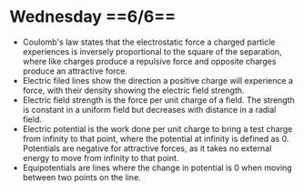 # Wednesday ==6/6==

- Coulomb's law states that the electrostatic force a charged particle experiences is inversely proportional to the square of the separation, where like charges produce a repulsive force and opposite charges produce an attractive force.
- Electric filed lines show the direction a positive charge will experience a force, with their density showing the electric field strength.
- Electric field strength is the force per unit charge of a field. The strength is constant in a uniform field but decreases with distance in a radial field.
- Electric potential is the work done per unit charge to bring a test charge from infinity to that point, where the potential at infinity is defined as 0. Potentials are negative for attractive forces, as it takes no external energy to move from infinity to that point.
- Equipotentials are lines where the change in potential is 0 when moving between two points on the line.